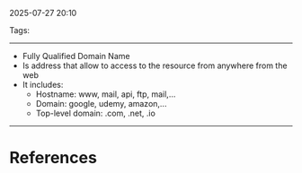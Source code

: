 2025-07-27 20:10

Tags: 

---

- Fully Qualified Domain Name
- Is address that allow to access to the resource from anywhere from the web
- It includes:
	- Hostname: www, mail, api, ftp, mail,...
	- Domain: google, udemy, amazon,...
	- Top-level domain: .com, .net, .io

---
# References